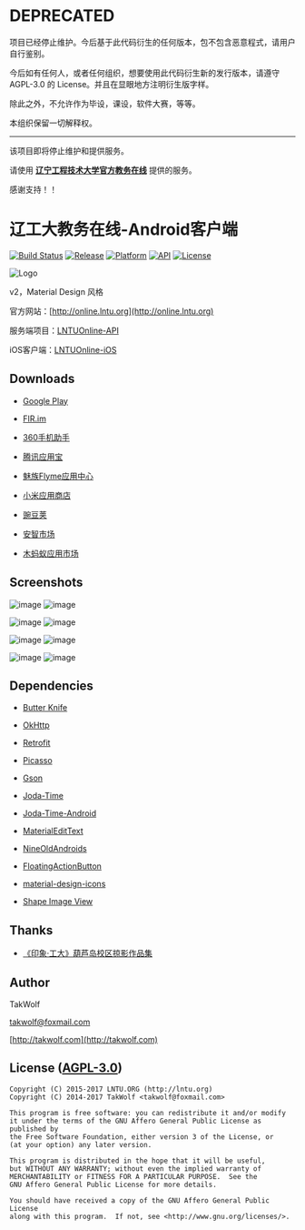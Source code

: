 ﻿# DEPRECATED #

项目已经停止维护。今后基于此代码衍生的任何版本，包不包含恶意程式，请用户自行鉴别。

今后如有任何人，或者任何组织，想要使用此代码衍生新的发行版本，请遵守 AGPL-3.0 的 License。并且在显眼地方注明衍生版字样。

除此之外，不允许作为毕设，课设，软件大赛，等等。

本组织保留一切解释权。

---

该项目即将停止维护和提供服务。

请使用 **[辽宁工程技术大学官方教务在线](http://60.18.131.131)** 提供的服务。

感谢支持！！

# 辽工大教务在线-Android客户端 #

[![Build Status](https://travis-ci.org/LNTUORG/LNTUOnline-Android.svg?branch=master)](https://travis-ci.org/LNTUORG/LNTUOnline-Android)
[![Release](https://img.shields.io/github/release/LNTUORG/LNTUOnline-Android.svg?style=flat)](https://github.com/LNTUORG/LNTUOnline-Android/releases/latest)
[![Platform](https://img.shields.io/badge/platform-Android-green.svg?style=flat)](https://www.android.com)
[![API](https://img.shields.io/badge/API-9%2B-brightgreen.svg?style=flat)](https://android-arsenal.com/api?level=9)
[![License](https://img.shields.io/github/license/LNTUORG/LNTUOnline-Android.svg?style=flat)](https://opensource.org/licenses/AGPL-3.0)

![Logo](app/src/main/res/mipmap-xxxhdpi/ic_launcher.png)

v2，Material Design 风格

官方网站：[http://online.lntu.org](http://online.lntu.org)

服务端项目：[LNTUOnline-API](https://github.com/LNTUORG/LNTUOnline-API)

iOS客户端：[LNTUOnline-iOS](https://github.com/LNTUORG/LNTUOnline-iOS)

## Downloads ##

- [Google Play](https://play.google.com/store/apps/details?id=com.lntu.online)

- [FIR.im](http://fir.im/LntuOnline)

- [360手机助手](http://zhushou.360.cn/detail/index/soft_id/1964733?recrefer=SE_D_%E8%BE%BD%E5%B7%A5%E5%A4%A7%E6%95%99%E5%8A%A1%E5%9C%A8%E7%BA%BF)

- [腾讯应用宝](http://android.myapp.com/myapp/detail.htm?apkName=com.lntu.online)

- [魅族Flyme应用中心](http://app.meizu.com/apps/public/detail?package_name=com.lntu.online)

- [小米应用商店](http://app.mi.com/detail/81673)

- [豌豆荚](http://www.wandoujia.com/apps/com.lntu.online)

- [安智市场](http://www.anzhi.com/soft_1863172.html)

- [木蚂蚁应用市场](http://www.mumayi.com/android-851065.html?1412616355)

## Screenshots ##

![image](art/n_1.png) ![image](art/n_2.png)

![image](art/n_3.png) ![image](art/n_4.png)

![image](art/n_5.png) ![image](art/n_6.png)

![image](art/n_7.png) ![image](art/n_8.png)

## Dependencies ##

- [Butter Knife](https://github.com/JakeWharton/butterknife)

- [OkHttp](http://square.github.io/okhttp)

- [Retrofit](http://square.github.io/retrofit)

- [Picasso](http://square.github.io/picasso)

- [Gson](https://github.com/google/gson)

- [Joda-Time](http://www.joda.org/joda-time)

- [Joda-Time-Android](https://github.com/dlew/joda-time-android)

- [MaterialEditText](https://github.com/rengwuxian/MaterialEditText)

- [NineOldAndroids](http://nineoldandroids.com)

- [FloatingActionButton](https://github.com/makovkastar/FloatingActionButton)

- [material-design-icons](https://github.com/google/material-design-icons)

- [Shape Image View](https://github.com/siyamed/android-shape-imageview)

## Thanks ##

- [《印象·工大》葫芦岛校区掠影作品集](http://tieba.baidu.com/p/1424591498)

## Author ##

TakWolf

[takwolf@foxmail.com](mailto:takwolf@foxmail.com)

[http://takwolf.com](http://takwolf.com)

## License ([AGPL-3.0](https://opensource.org/licenses/AGPL-3.0)) ##

    Copyright (C) 2015-2017 LNTU.ORG (http://lntu.org)
    Copyright (C) 2014-2017 TakWolf <takwolf@foxmail.com>
    
    This program is free software: you can redistribute it and/or modify
    it under the terms of the GNU Affero General Public License as published by
    the Free Software Foundation, either version 3 of the License, or
    (at your option) any later version.

    This program is distributed in the hope that it will be useful,
    but WITHOUT ANY WARRANTY; without even the implied warranty of
    MERCHANTABILITY or FITNESS FOR A PARTICULAR PURPOSE.  See the
    GNU Affero General Public License for more details.

    You should have received a copy of the GNU Affero General Public License
    along with this program.  If not, see <http://www.gnu.org/licenses/>.
